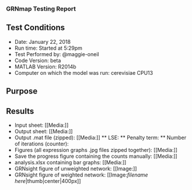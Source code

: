 ### GRNmap Testing Report
## Test Conditions

* Date: January 22, 2018
* Run time: Started at 5:29pm
* Test Performed by: @maggie-oneil
* Code Version: beta
* MATLAB Version: R2014b
* Computer on which the model was run: cerevisiae CPU13

## Purpose


## Results

* Input sheet: [[Media:]]
* Output sheet: [[Media:]]
* Output .mat file (zipped): [[Media:]]
** LSE:
** Penalty term:
** Number of iterations (counter):
* Figures (all expression graphs .jpg files zipped together): [[Media:]]
* Save the progress figure containing the counts manually: [[Media:]]
* analysis.xlsx containing bar graphs: [[Media:]]
* GRNsight figure of unweighted network: [[Image:]]
* GRNsight figure of weighted network: [[Image:*filename here*|thumb|center|400px]]
